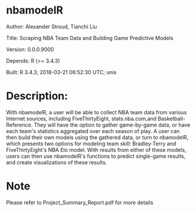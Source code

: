 # nbamodelR
Author: Alexander Stroud, Tianchi Liu

Title: Scraping NBA Team Data and Building Game Predictive Models

Version: 0.0.0.9000

Depends: R (>= 3.4.3)

Built: R 3.4.3; 2018-03-21 06:52:30 UTC; unix

# Description: 
With nbamodelR, a user will be able to collect NBA team data from various Internet sources, including FiveThirtyEight, stats.nba.com,and Basketball-Reference. They will have the option to gather game-by-game data, or have each team's statistics aggregated over each season of play. A user can then build their own models using the gathered data, or turn to nbamodelR, which presents two options for modeling team skill: Bradley-Terry and FiveThirtyEight's NBA Elo model. With results from either of these models, users can then use nbamodelR's functions to predict single-game results, and create visualizations of these results.

# Note
Please refer to Project_Summary_Report.pdf for more details
